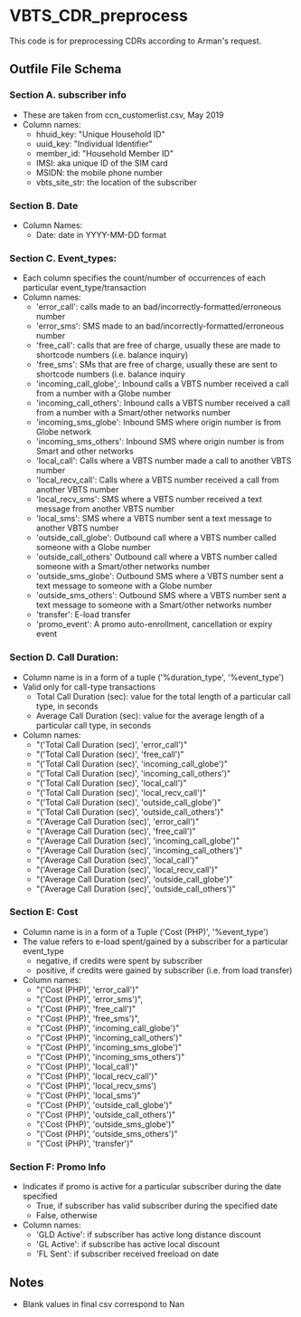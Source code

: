 # VBTS_CDR_preprocess

This code is for preprocessing CDRs according to Arman's request. 

## Outfile File Schema

### Section A. subscriber info 
* These are taken from ccn_customerlist.csv, May 2019
* Column names:
    - hhuid_key: "Unique Household ID"
    - uuid_key: "Individual Identifier" 
    - member_id: "Household Member ID"
    - IMSI: aka unique ID of the SIM card
    - MSIDN: the mobile phone number
    - vbts_site_str: the location of the subscriber
  
### Section B. Date
* Column Names:
    - Date: date in YYYY-MM-DD format

### Section C. Event_types:
* Each column specifies the count/number of occurrences of each particular event_type/transaction
* Column names:
    - 'error_call': calls made to an bad/incorrectly-formatted/erroneous number
    - 'error_sms': SMS made to an bad/incorrectly-formatted/erroneous number
    - 'free_call': calls that are free of charge, usually these are made to shortcode numbers (i.e. balance inquiry)
    - 'free_sms': SMs that are free of charge, usually these are sent to shortcode numbers (i.e. balance inquiry
    - 'incoming_call_globe',: Inbound calls a VBTS number received a call from a number with a Globe number
    - 'incoming_call_others': Inbound calls a VBTS number received a call from a number with a Smart/other networks number
    - 'incoming_sms_globe': Inbound SMS where origin number is from Globe network
    - 'incoming_sms_others': Inbound SMS where origin number is from Smart and other networks
    - 'local_call': Calls where a VBTS number made a call to another VBTS number
    - 'local_recv_call': Calls where a VBTS number received a call from another VBTS number
    - 'local_recv_sms': SMS where a VBTS number received a text message from another VBTS number
    - 'local_sms': SMS where a VBTS number sent a text message to another VBTS number
    - 'outside_call_globe': Outbound call where a VBTS number called someone with a Globe number
    - 'outside_call_others' Outbound call where a VBTS number called someone with a Smart/other networks number 
    - 'outside_sms_globe': Outbound SMS where a VBTS number sent a text message to someone with a Globe number
    - 'outside_sms_others': Outbound SMS where a VBTS number sent a text message to someone with a Smart/other networks number
    - 'transfer': E-load transfer
    - 'promo_event': A promo auto-enrollment, cancellation or expiry event

### Section D. Call Duration:
* Column name is in a form of a tuple ('%duration_type', '%event_type')
* Valid only for call-type transactions
    - Total Call Duration (sec): value for the total length of a particular call type, in seconds
    - Average Call Duration (sec): value for the average length of a particular call type, in seconds
* Column names:
    -   "('Total Call Duration (sec)', 'error_call')"
    -   "('Total Call Duration (sec)', 'free_call')"
    -   "('Total Call Duration (sec)', 'incoming_call_globe')"
    -   "('Total Call Duration (sec)', 'incoming_call_others')"
    -   "('Total Call Duration (sec)', 'local_call')"
    -   "('Total Call Duration (sec)', 'local_recv_call')"
    -   "('Total Call Duration (sec)', 'outside_call_globe')"
    -   "('Total Call Duration (sec)', 'outside_call_others')"
    -   "('Average Call Duration (sec)', 'error_call')"
    -   "('Average Call Duration (sec)', 'free_call')"
    -   "('Average Call Duration (sec)', 'incoming_call_globe')"
    -   "('Average Call Duration (sec)', 'incoming_call_others')"
    -   "('Average Call Duration (sec)', 'local_call')"
    -   "('Average Call Duration (sec)', 'local_recv_call')"
    -   "('Average Call Duration (sec)', 'outside_call_globe')"
    -   "('Average Call Duration (sec)', 'outside_call_others')"
        
### Section E: Cost
* Column name is in a form of a Tuple ('Cost (PHP)', '%event_type')
* The value refers to e-load spent/gained by a subscriber for a particular event_type
    - negative, if credits were spent by subscriber
    - positive, if credits were gained by subscriber (i.e. from load transfer)
* Column names:
    -   "('Cost (PHP)', 'error_call')"
    -   "('Cost (PHP)', 'error_sms')",
    -   "('Cost (PHP)', 'free_call')"
    -   "('Cost (PHP)', 'free_sms')",
    -   "('Cost (PHP)', 'incoming_call_globe')"
    -   "('Cost (PHP)', 'incoming_call_others')"
    -   "('Cost (PHP)', 'incoming_sms_globe')"
    -   "('Cost (PHP)', 'incoming_sms_others')"
    -   "('Cost (PHP)', 'local_call')"
    -   "('Cost (PHP)', 'local_recv_call')"
    -   "('Cost (PHP)', 'local_recv_sms')
     -  "('Cost (PHP)', 'local_sms')"
    -   "('Cost (PHP)', 'outside_call_globe')"
    -   "('Cost (PHP)', 'outside_call_others')"
    -   "('Cost (PHP)', 'outside_sms_globe')"
    -   "('Cost (PHP)', 'outside_sms_others')"
    -   "('Cost (PHP)', 'transfer')"
    
### Section F: Promo Info
* Indicates if promo is active for a particular subscriber during the date specified
    - True, if subscriber has valid subscriber during the specified date
    - False, otherwise
* Column names:
    - 'GLD Active': if subscriber has active long distance discount
    - 'GL Active': if subscribe has active local discount
    - 'FL Sent': if subscriber received freeload on date
    
    
## Notes
* Blank values in final csv correspond to Nan